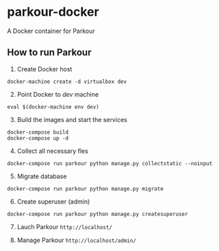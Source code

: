 # parkour-docker
A Docker container for Parkour

## How to run Parkour
1) Create Docker host
```
docker-machine create -d virtualbox dev
```

2) Point Docker to *dev* machine
```
eval $(docker-machine env dev)
```

3) Build the images and start the services
```
docker-compose build
docker-compose up -d
```

4) Collect all necessary fles
```
docker-compose run parkour python manage.py collectstatic --noinput
```

5) Migrate database
```
docker-compose run parkour python manage.py migrate
```

6) Create superuser (admin)
```
docker-compose run parkour python manage.py createsuperuser
```

7) Lauch Parkour ```http://localhost/```

8) Manage Parkour ```http://localhost/admin/```
